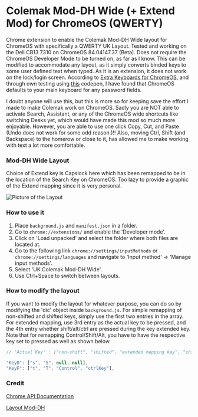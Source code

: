 # Colemak Mod-DH Wide (+ Extend Mod) for ChromeOS (QWERTY)

Chrome extension to enable the Colemak Mod-DH Wide layout for ChromeOS with specifically a QWERTY UK Layout. Tested and working on the Dell CB13 7310 on ChromeOS 84.04147.37 (Beta). Does not require the ChromeOS Developer Mode to be turned on, as far as I know. This can be modified to accommodate any layout, as it simply converts binded keys to some user defined text when typed. As it is an extension, it does not work on the lock/login screen. According to [Extra Keyboards for ChromeOS](https://github.com/google/extra-keyboards-for-chrome-os), and through own testing using [this](https://codepen.io/Sohail05/pen/yOpeBm) codepen, I have found that ChromeOS defaults to your main keyboard for any password fields.

I doubt anyone will use this, but this is more so for keeping save the effort I made to make Colemak work on ChromeOS. Sadly you are NOT able to activate Search, Assistant, or any of the ChromeOS wide shortcuts like switching Desks yet, which would have made this mod so much more enjoyable. However, you are able to use one click Copy, Cut, and Paste (Undo does not work for some odd reason.)!! Also, moving Ctrl, Shift (and Backspace) to the homerow or close to it, has allowed me to make working with text a lot more comfortable.

### Mod-DH Wide Layout
Choice of Extend key is Capslock here which has been remapped to be in the location of the Search Key on ChromeOS. Too lazy to provide a graphic of the Extend mapping since it is very personal. 

![Picture of the Layout](https://colemakmods.github.io/mod-dh/gfx/mod_dh_keyb_iso_wide.png)


### How to use it

1. Place `background.js` and `manifest.json` in a folder. 
2. Go to `chrome://extensions/` and enable the 'Developer mode'.
3. Click on 'Load unpacked' and select the folder where both files are located at.
4. Go to the following link `chrome://settings/inputMethods` or `chrome://settings/languages` and navigate to 'Input method' -> 'Manage input methods'.
5. Select 'UK Colemak Mod-DH Wide'. 
6. Use Ctrl+Space to switch between layouts.


### How to modify the layout

If you want to modify the layout for whatever purpose, you can do so by modifying the 'dic' object inside `background.js`. For simple remapping of non-shifted and shifted keys, simply use the first two entries in the array. For extended mapping, use 3rd entry as the actual key to be pressed, and the 4th entry whether shift/alt/ctrl are pressed during the key extended key. Note that for remapping Control/Shift/Alt, you have to have the respective key set to pressed as well as shown below.
```javascript
// "Actual Key" : ["non-shift", "shifted", "extended mapping key", "shiftKey, altKey, ctrlKey"]

"KeyD": ["s", "S", null, null],
"KeyF": ["t", "T", "Control", "ctrlKey"],

```

### Credit

[Chrome API Documentation](https://developer.chrome.com/extensions/input_ime)

[Layout Mod-DH](https://colemakmods.github.io/mod-dh/keyboards.html)
